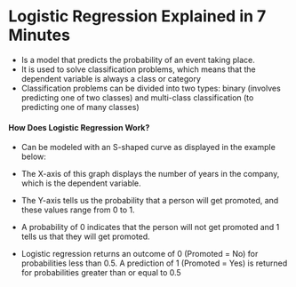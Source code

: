 # Logistic Regression Explained in 7 Minutes
- Is a model that predicts the probability of an event taking place.
- It is used to solve classification problems, which means that the dependent variable is always a class or category
- Classification problems can be divided into two types: binary (involves predicting one of two classes) and multi-class classification (to predicting one of many classes)

#### How Does Logistic Regression Work?
- Can be modeled with an S-shaped curve as displayed in the example below:

- The X-axis of this graph displays the number of years in the company, which is the dependent variable. 
- The Y-axis tells us the probability that a person will get promoted, and these values range from 0 to 1.
- A probability of 0 indicates that the person will not get promoted and 1 tells us that they will get promoted.
- Logistic regression returns an outcome of 0 (Promoted = No) for probabilities less than 0.5. A prediction of 1 (Promoted = Yes) is returned for probabilities greater than or equal to 0.5


